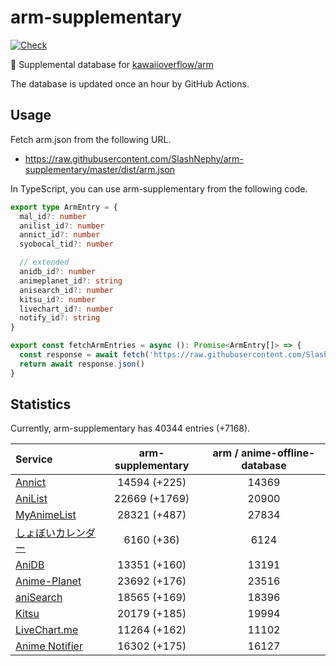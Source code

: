 # arm-supplementary

[![Check](https://github.com/SlashNephy/arm-supplementary/actions/workflows/check-node.yml/badge.svg)](https://github.com/SlashNephy/arm-supplementary/actions/workflows/check-node.yml)

💊 Supplemental database for [kawaiioverflow/arm](https://github.com/kawaiioverflow/arm)

The database is updated once an hour by GitHub Actions.

## Usage

Fetch arm.json from the following URL.

- https://raw.githubusercontent.com/SlashNephy/arm-supplementary/master/dist/arm.json

In TypeScript, you can use arm-supplementary from the following code.

```TypeScript
export type ArmEntry = {
  mal_id?: number
  anilist_id?: number
  annict_id?: number
  syobocal_tid?: number

  // extended
  anidb_id?: number
  animeplanet_id?: string
  anisearch_id?: number
  kitsu_id?: number
  livechart_id?: number
  notify_id?: string
}

export const fetchArmEntries = async (): Promise<ArmEntry[]> => {
  const response = await fetch('https://raw.githubusercontent.com/SlashNephy/arm-supplementary/master/dist/arm.json')
  return await response.json()
}
```

## Statistics

Currently, arm-supplementary has 40344 entries (+7168).

| Service                                     | arm-supplementary | arm / anime-offline-database |
| :------------------------------------------ | :---------------: | :--------------------------: |
| [Annict](https://annict.com)                |   14594 (+225)    |            14369             |
| [AniList](https://anilist.co)               |   22669 (+1769)   |            20900             |
| [MyAnimeList](https://myanimelist.net)      |   28321 (+487)    |            27834             |
| [しょぼいカレンダー](https://cal.syoboi.jp) |    6160 (+36)     |             6124             |
| [AniDB](https://anidb.net)                  |   13351 (+160)    |            13191             |
| [Anime-Planet](https://anime-planet.com)    |   23692 (+176)    |            23516             |
| [aniSearch](https://anisearch.com)          |   18565 (+169)    |            18396             |
| [Kitsu](https://kitsu.io)                   |   20179 (+185)    |            19994             |
| [LiveChart.me](https://livechart.me)        |   11264 (+162)    |            11102             |
| [Anime Notifier](https://notify.moe)        |   16302 (+175)    |            16127             |
